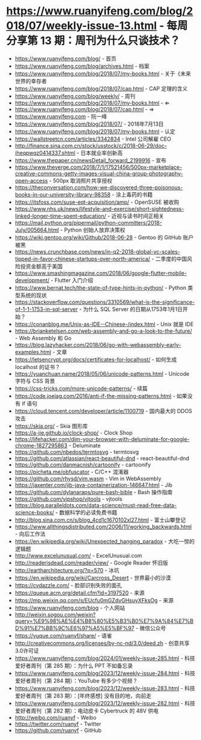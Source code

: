 # https://www.ruanyifeng.com/blog/2018/07/weekly-issue-13.html - 每周分享第 13 期：周刊为什么只谈技术？

- https://www.ruanyifeng.com/blog/ - 首页
- https://www.ruanyifeng.com/blog/archives.html - 档案
- https://www.ruanyifeng.com/blog/2018/07/my-books.html - 关于《未来世界的幸存者
- https://www.ruanyifeng.com/blog/2018/07/cap.html - CAP 定理的含义
- https://www.ruanyifeng.com/blog/weekly/ - 周刊
- https://www.ruanyifeng.com/blog/2018/07/my-books.html - ⇐
- https://www.ruanyifeng.com/blog/2018/07/cap.html - ⇒
- https://www.ruanyifeng.com - 阮一峰
- https://www.ruanyifeng.com/blog/2018/07/ - 2018年7月13日
- https://www.ruanyifeng.com/blog/2018/07/my-books.html - 认定
- https://wallstreetcn.com/articles/3342834 - Intel 公司解雇 CEO
- http://finance.sina.com.cn/stock/usstock/c/2018-06-29/doc-iheqpwqz0414337.shtml - 日本就业率创新高
- https://www.thepaper.cn/newsDetail_forward_2199916 - 宣布
- https://www.theverge.com/2018/7/1/17521456/500px-marketplace-creative-commons-getty-images-visual-china-group-photography-open-access - 500px 取消照片共享授权
- https://theconversation.com/how-we-discovered-three-poisonous-books-in-our-university-library-98358 - 涂上毒药的书籍
- https://itsfoss.com/suse-eqt-acquisition/amp/ - OpenSUSE 被收购
- https://www.nhs.uk/news/lifestyle-and-exercise/short-sightedness-linked-longer-time-spent-education/ - 近视与读书时间正相关
- https://mail.python.org/pipermail/python-committers/2018-July/005664.html - Python 创始人放弃决策权
- https://wiki.gentoo.org/wiki/Github/2018-06-28 - Gentoo 的 GitHub 账户被黑
- https://news.crunchbase.com/news/in-q2-2018-global-vc-scales-tipped-in-favor-chinese-startups-over-north-america/ - 二季度的中国风险投资金额高于美国
- https://www.smashingmagazine.com/2018/06/google-flutter-mobile-development/ - Flutter 入门介绍
- https://www.bernat.tech/the-state-of-type-hints-in-python/ - Python 类型系统的现状
- https://stackoverflow.com/questions/3310569/what-is-the-significance-of-1-1-1753-in-sql-server - 为什么 SQL Server 的日期从1753年1月1日开始？
- https://conanblog.me/Unix-as-IDE--Chinese-/index.html - Unix 就是 IDE
- https://brianketelsen.com/web-assembly-and-go-a-look-to-the-future/ - Web Assembly 和 Go
- https://blog.lazyhacker.com/2018/06/go-with-webassembly-early-examples.html - 文章
- https://letsencrypt.org/docs/certificates-for-localhost/ - 如何生成 localhost 的证书？
- https://yuanchuan.name/2018/05/06/unicode-patterns.html - Unicode 字符与 CSS 背景
- https://css-tricks.com/more-unicode-patterns/ - 续篇
- https://code.joejag.com/2016/anti-if-the-missing-patterns.html - 如果没有 if 语句
- https://cloud.tencent.com/developer/article/1100719 - 国内最大的 DDOS 攻击
- https://skia.org/ - Skia 图形库
- https://a-jie.github.io/clock-shop/ - Clock Shop
- https://lifehacker.com/dim-your-browser-with-deluminate-for-google-chrome-1827295863 - Deluminate
- https://github.com/nbedos/termtosvg - termtosvg
- https://github.com/atlassian/react-beautiful-dnd - react-beautiful-dnd
- https://github.com/danmacnish/cartoonify - cartoonify
- https://picheta.me/obfuscator - C/C++ 混淆器
- https://github.com/rhysd/vim.wasm - Vim in WebAssembly
- https://jaxenter.com/jib-java-containerization-146647.html - Jib
- https://github.com/dylanaraps/pure-bash-bible - Bash 操作指南
- https://github.com/vipshop/vjtools - vjtools
- https://blog.paralleldots.com/data-science/must-read-free-data-science-books/ - 数据科学的必读免费书籍
- http://blog.sina.com.cn/s/blog_4cd1c1670102xl27.html - 富士山攀登记
- https://www.allthingsdistributed.com/2006/11/working_backwards.html - 向后工作法
- https://en.wikipedia.org/wiki/Unexpected_hanging_paradox - 大吃一惊的逻辑题
- http://www.excelunusual.com/ - ExcelUnusual.com
- http://readerisdead.com/reader/view/ - Google Reader 怀旧版
- http://eartharchitecture.org/?p=570 - 冰坑
- https://en.wikipedia.org/wiki/Carcross_Desert - 世界最小的沙漠
- https://cvdazzle.com/ - 脸部识别失败的面孔
- https://queue.acm.org/detail.cfm?id=3197520 - 来源
- https://mp.weixin.qq.com/s/EUcfu0mGZdvGHsuyXFksOg - 来源
- https://www.ruanyifeng.com/blog - 个人网站
- http://weixin.sogou.com/weixin?query=%E9%98%AE%E4%B8%80%E5%B3%B0%E7%9A%84%E7%BD%91%E7%BB%9C%E6%97%A5%E5%BF%97 - 微信公众号
- https://yuque.com/ruanyf/share/ - 语雀
- http://creativecommons.org/licenses/by-nc-nd/3.0/deed.zh - 创意共享3.0许可证
- https://www.ruanyifeng.com/blog/2024/01/weekly-issue-285.html - 科技爱好者周刊（第 285 期）：为什么 PPT 不如备忘录
- https://www.ruanyifeng.com/blog/2023/12/weekly-issue-284.html - 科技爱好者周刊（第 284 期）：YouTube 有多少个视频？
- https://www.ruanyifeng.com/blog/2023/12/weekly-issue-283.html - 科技爱好者周刊（第 283 期）：[年终感想] 没有目的地，向前走
- https://www.ruanyifeng.com/blog/2023/12/weekly-issue-282.html - 科技爱好者周刊（第 282 期）：电动皮卡 Cybertruck 的 48V 供电
- http://weibo.com/ruanyf - Weibo
- https://twitter.com/ruanyf - Twitter
- https://github.com/ruanyf - GitHub